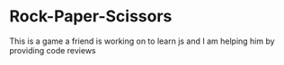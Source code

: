 # Rock-Paper-Scissors
This is a game a friend is working on to learn js and I am helping him by providing code reviews